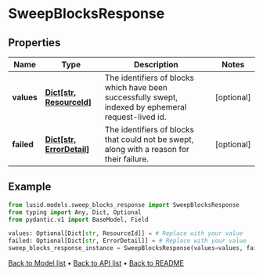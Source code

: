# SweepBlocksResponse

## Properties
Name | Type | Description | Notes
------------ | ------------- | ------------- | -------------
**values** | [**Dict[str, ResourceId]**](ResourceId.md) | The identifiers of blocks which have been successfully swept, indexed by ephemeral request-lived id. | [optional] 
**failed** | [**Dict[str, ErrorDetail]**](ErrorDetail.md) | The identifiers of blocks that could not be swept, along with a reason for their failure. | [optional] 
## Example

```python
from lusid.models.sweep_blocks_response import SweepBlocksResponse
from typing import Any, Dict, Optional
from pydantic.v1 import BaseModel, Field

values: Optional[Dict[str, ResourceId]] = # Replace with your value
failed: Optional[Dict[str, ErrorDetail]] = # Replace with your value
sweep_blocks_response_instance = SweepBlocksResponse(values=values, failed=failed)

```

[Back to Model list](../README.md#documentation-for-models) &#8226; [Back to API list](../README.md#documentation-for-api-endpoints) &#8226; [Back to README](../README.md)

